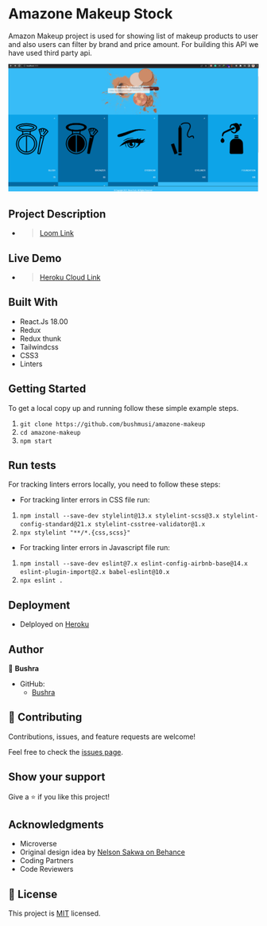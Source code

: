 # Amazone Makeup Stock 
Amazon Makeup project is used for showing list of makeup products to user and also users can filter by brand and price amount. For building this API we have used third party api.

![screenshot](./makeup.gif)

## Project Description
- > [Loom Link](https://www.loom.com/share/f0afd9ca90424c99a64d27a71415b165)
## Live Demo 
- > [Heroku Cloud Link](https://makeupstock.herokuapp.com/)
## Built With

- React.Js 18.00
- Redux
- Redux thunk
- Tailwindcss
- CSS3
- Linters
## Getting Started
To get a local copy up and running follow these simple example steps.

1. `git clone https://github.com/bushmusi/amazone-makeup`
2. `cd amazone-makeup`
3. `npm start`

## Run tests

For tracking linters errors locally, you need to follow these steps:

- For tracking linter errors in CSS file run:

1. `npm install --save-dev stylelint@13.x stylelint-scss@3.x stylelint-config-standard@21.x stylelint-csstree-validator@1.x`
2. `npx stylelint "**/*.{css,scss}"`

- For tracking linter errors in Javascript file run:

1. `npm install --save-dev eslint@7.x eslint-config-airbnb-base@14.x eslint-plugin-import@2.x babel-eslint@10.x`
2. `npx eslint .`

## Deployment

- Delployed on [Heroku](https://heroku.com/)

## Author

👤 **Bushra**

- GitHub: 
    - [Bushra](https://www.github.com/bushmusi)

## 🤝 Contributing

Contributions, issues, and feature requests are welcome!

Feel free to check the [issues page](../../issues/).

## Show your support

Give a ⭐️ if you like this project!

## Acknowledgments

- Microverse 
- Original design idea by [Nelson Sakwa on Behance](https://www.behance.net/sakwadesignstudio)
- Coding Partners
- Code Reviewers

## 📝 License

This project is [MIT](./MIT.md) licensed.